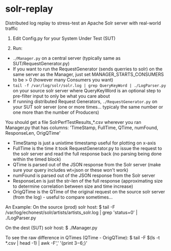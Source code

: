 solr-replay
===========

Distributed log replay to stress-test an Apache Solr server with real-world traffic

1. Edit Config.py for your System Under Test (SUT)

2. Run:

* `./Manager.py` on a central server (typically same as SUT/RequestGenerator.py)
* If you want to run the RequestGenerator (sends querries to solr) on the same server as the Manager, just set MANAGER_STARTS_CONSUMERS to be > 0 (however many Consumers you want)
* `tail -f /var/log/solr/solr.log | grep QueryKeyWord | ./LogParser.py` on your source solr server where QueryKeyWord is an optional step to pre-filter input to only be what you care about
* If running distributed Request Generators, `./RequestGenerator.py` on your SUT solr server (one or more times... typicaly the same number or one more than the number of Producers)

You should get a file SolrPerfTestResults_*.csv wherever you ran Manager.py that has columns:
'TimeStamp, FullTime, QTime, numFound, ResponseLen, OrigQTime'
* TimeStamp is just a unixtime timestamp useful for plotting on x-axis
* FullTime is the time it took RequestGenerator.py to issue the request to the solr server and read the full response back (no parsing being done within the timed block)
* QTime is parsed out of the JSON response from the Solr server (make sure your query includes wt=json or these won't work)
* numFound is parsed out of the JSON response from the Solr server
* ResponseLen is just the str-len of the full response (approximating size to determine correlation between size and time increase)
* OrigQTime is the QTime of the original request on the source solr server (from the log) - useful to compare sometimes...

An Example:
On the source (prod) solr host:
$ tail -F /var/log/echonest/solr/artists/artists_solr.log | grep 'status=0' | ./LogParser.py

On the dest (SUT) solr host:
$ ./Manager.py

To see the raw difference in QTimes (QTime - OrigQTime):
$  tail -F $(ls -t *.csv | head -1) | awk -F',' '{print $3-$6;}'

